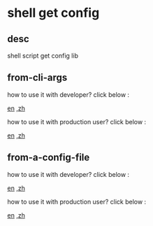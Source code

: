 # shell get config

## desc 

shell script get config lib
## from-cli-args

how to use it with  developer? click below :

[en](./docs/how-to-use-for-dev/from-cli-args.md) ,[zh](./docs/how-to-use-for-dev/zh/from-cli-args.md)

how to use it with  production user?  click below :

[en](./docs/how-to-use-for-pro/from-cli-args.md) ,[zh](./docs/how-to-use-for-pro/zh/from-cli-args.md)
## from-a-config-file

how to use it with  developer? click below :

[en](./docs/how-to-use-for-dev/from-a-config-file.md) ,[zh](./docs/how-to-use-for-dev/zh/from-a-config-file.md)

how to use it with  production user?  click below :

[en](./docs/how-to-use-for-pro/from-a-config-file.md) ,[zh](./docs/how-to-use-for-pro/zh/from-a-config-file.md)
